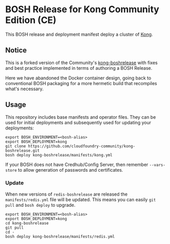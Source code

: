 # BOSH Release for Kong Community Edition (CE)

This BOSH release and deployment manifest deploy a cluster of [Kong][kong-ce].

[kong-ce]: https://konghq.com/kong-community-edition/

## Notice

This is a forked version of the Community's [kong-boshrelease][kong-release]
with fixes and best practice implemented in terms of authoring a BOSH Release.

[kong-release]: https://github.com/cloudfoundry-community/kong-boshrelease

Here we have abandoned the Docker container design, going back to conventional
BOSH packaging for a more hermetic build that recompiles what's necessary.

## Usage

This repository includes base manifests and operator files. They can be used for initial deployments and subsequently used for updating your deployments:

```
export BOSH_ENVIRONMENT=<bosh-alias>
export BOSH_DEPLOYMENT=kong
git clone https://github.com/cloudfoundry-community/kong-boshrelease.git
bosh deploy kong-boshrelease/manifests/kong.yml
```

If your BOSH does not have Credhub/Config Server, then remember `--vars-store` to allow generation of passwords and certificates.

### Update

When new versions of `redis-boshrelease` are released the `manifests/redis.yml` file will be updated. This means you can easily `git pull` and `bosh deploy` to upgrade.

```
export BOSH_ENVIRONMENT=<bosh-alias>
export BOSH_DEPLOYMENT=kong
cd kong-boshrelease
git pull
cd -
bosh deploy kong-boshrelease/manifests/redis.yml
```
